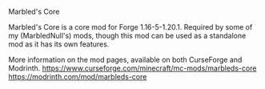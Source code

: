 Marbled's Core

Marbled's Core is a core mod for Forge 1.16-5-1.20.1. Required by some of my (MarbledNull's) mods, though this mod can be used as a standalone mod as it has its own features.

More information on the mod pages, available on both CurseForge and Modrinth.
https://www.curseforge.com/minecraft/mc-mods/marbleds-core
https://modrinth.com/mod/marbleds-core
